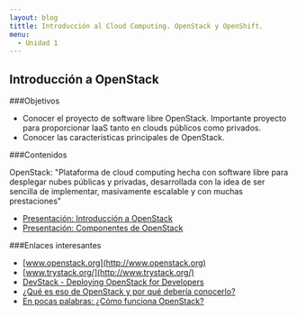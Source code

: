 ```yaml
---
layout: blog
tittle: Introducción al Cloud Computing. OpenStack y OpenShift.
menu:
  - Unidad 1
---
```

## Introducción a OpenStack

###Objetivos

* Conocer el proyecto de software libre OpenStack. Importante proyecto para
proporcionar IaaS tanto en clouds públicos como privados.
* Conocer las características principales de OpenStack.

###Contenidos

OpenStack: "Plataforma de cloud computing hecha con software libre para desplegar nubes públicas y privadas, desarrollada con la idea de ser sencilla de implementar, masivamente escalable y con muchas prestaciones"

* [Presentación: Introducción a OpenStack](presentacion_openstack)
* [Presentación: Componentes de OpenStack](componentes_openstack)

###Enlaces interesantes

* [www.openstack.org](http://www.openstack.org)
* [www.trystack.org/](http://www.trystack.org/)
* [DevStack - Deploying OpenStack for Developers](http://devstack.org/)
* [¿Qué es eso de OpenStack y por qué debería conocerlo?](http://albertomolina.wordpress.com/2013/11/25/que-es-eso-de-openstack-y-por-que-deberia-conocerlo/)
* [En pocas palabras: ¿Cómo funciona OpenStack?](http://vmartinezdelacruz.com/en-pocas-palabras-como-funciona-openstack/)
